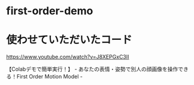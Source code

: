 # first-order-demo

# 使わせていただいたコード

https://www.youtube.com/watch?v=J8XEPGxC3II

【Colabデモで簡単実行！】 - あなたの表情・姿勢で別人の顔画像を操作できる！First Order Motion Model -
